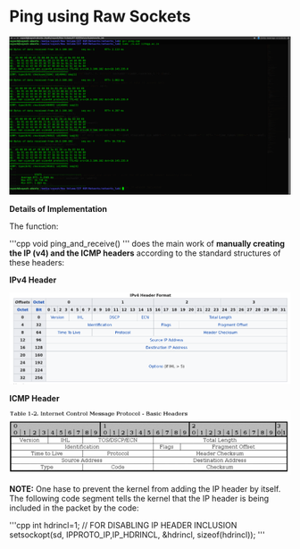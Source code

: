 <h1> Ping using Raw Sockets </h1>
<img src="https://github.com/suyashdamle/Miscellaneous/blob/master/Ping/Screenshot%20from%202018-04-04%2012-35-35.png">


**Details of Implementation**


The function:

'''cpp
	void ping_and_receive()
'''
does the main work of **manually creating the IP (v4) and the ICMP headers** according to the standard structures of these headers:

**IPv4 Header**


![IP header](https://github.com/suyashdamle/Miscellaneous/blob/master/Ping/IP_hdr.png)


**ICMP Header**


![ICMP header](https://github.com/suyashdamle/Miscellaneous/blob/master/Ping/icmp-basic-headers.jpg)



**NOTE:** One hase to prevent the kernel from adding the IP header by itself. The following code segment tells the kernel that the IP header is being included in the packet by the code:

'''cpp
	int hdrincl=1; // FOR DISABLING IP HEADER INCLUSION
  	setsockopt(sd, IPPROTO_IP,IP_HDRINCL, &hdrincl, sizeof(hdrincl));
'''

